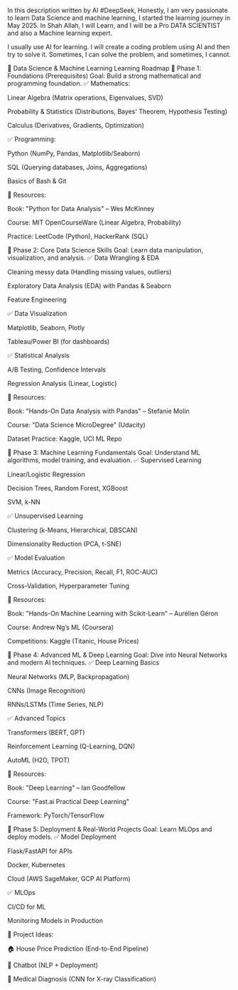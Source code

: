 In this description written by AI #DeepSeek,
Honestly, I am very passionate to learn Data Science and machine learning, I started the learning journey in May 2025. In Shah Allah, I will Learn, and I will be a Pro  DATA SCIENTIST
and also a Machine learning expert. 

I usually use AI for learning. I will create a coding problem using AI and then try to solve it. Sometimes, I can solve the problem, and sometimes, I cannot.



🚀 Data Science & Machine Learning Learning Roadmap
📌 Phase 1: Foundations (Prerequisites)
Goal: Build a strong mathematical and programming foundation.
✅ Mathematics:

Linear Algebra (Matrix operations, Eigenvalues, SVD)

Probability & Statistics (Distributions, Bayes' Theorem, Hypothesis Testing)

Calculus (Derivatives, Gradients, Optimization)

✅ Programming:

Python (NumPy, Pandas, Matplotlib/Seaborn)

SQL (Querying databases, Joins, Aggregations)

Basics of Bash & Git

🔹 Resources:

Book: "Python for Data Analysis" – Wes McKinney

Course: MIT OpenCourseWare (Linear Algebra, Probability)

Practice: LeetCode (Python), HackerRank (SQL)

📌 Phase 2: Core Data Science Skills
Goal: Learn data manipulation, visualization, and analysis.
✅ Data Wrangling & EDA

Cleaning messy data (Handling missing values, outliers)

Exploratory Data Analysis (EDA) with Pandas & Seaborn

Feature Engineering

✅ Data Visualization

Matplotlib, Seaborn, Plotly

Tableau/Power BI (for dashboards)

✅ Statistical Analysis

A/B Testing, Confidence Intervals

Regression Analysis (Linear, Logistic)

🔹 Resources:

Book: "Hands-On Data Analysis with Pandas" – Stefanie Molin

Course: "Data Science MicroDegree" (Udacity)

Dataset Practice: Kaggle, UCI ML Repo

📌 Phase 3: Machine Learning Fundamentals
Goal: Understand ML algorithms, model training, and evaluation.
✅ Supervised Learning

Linear/Logistic Regression

Decision Trees, Random Forest, XGBoost

SVM, k-NN

✅ Unsupervised Learning

Clustering (k-Means, Hierarchical, DBSCAN)

Dimensionality Reduction (PCA, t-SNE)

✅ Model Evaluation

Metrics (Accuracy, Precision, Recall, F1, ROC-AUC)

Cross-Validation, Hyperparameter Tuning

🔹 Resources:

Book: "Hands-On Machine Learning with Scikit-Learn" – Aurélien Géron

Course: Andrew Ng’s ML (Coursera)

Competitions: Kaggle (Titanic, House Prices)

📌 Phase 4: Advanced ML & Deep Learning
Goal: Dive into Neural Networks and modern AI techniques.
✅ Deep Learning Basics

Neural Networks (MLP, Backpropagation)

CNNs (Image Recognition)

RNNs/LSTMs (Time Series, NLP)

✅ Advanced Topics

Transformers (BERT, GPT)

Reinforcement Learning (Q-Learning, DQN)

AutoML (H2O, TPOT)

🔹 Resources:

Book: "Deep Learning" – Ian Goodfellow

Course: "Fast.ai Practical Deep Learning"

Framework: PyTorch/TensorFlow

📌 Phase 5: Deployment & Real-World Projects
Goal: Learn MLOps and deploy models.
✅ Model Deployment

Flask/FastAPI for APIs

Docker, Kubernetes

Cloud (AWS SageMaker, GCP AI Platform)

✅ MLOps

CI/CD for ML

Monitoring Models in Production

🔹 Project Ideas:

🏠 House Price Prediction (End-to-End Pipeline)

🤖 Chatbot (NLP + Deployment)

🏥 Medical Diagnosis (CNN for X-ray Classification)

